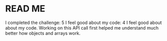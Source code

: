 # READ ME
I completed the challenge: 5
I feel good about my code: 4
I feel good about about my code. Working on this API call first helped me understand much better how objects and arrays work.
